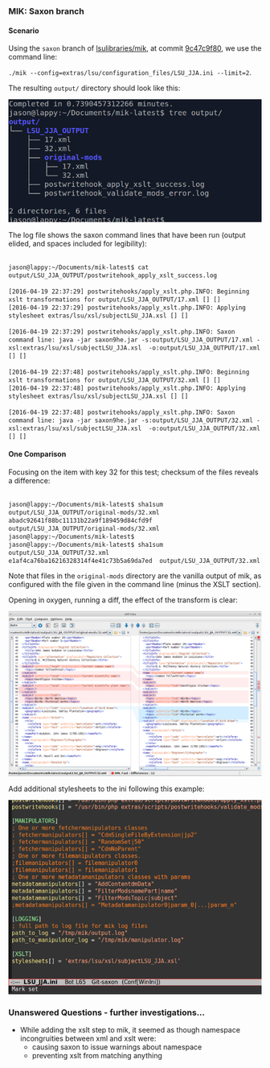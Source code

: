 ### MIK: Saxon branch

#### Scenario

Using the `saxon` branch of [lsulibraries/mik](https://github.com/lsulibraries/mik/tree/saxon), at commit [9c47c9f80](https://github.com/lsulibraries/mik/commit/9c47c9f8017b22066856ccba50c5575e2eeb29af), we use the command line: 

`./mik --config=extras/lsu/configuration_files/LSU_JJA.ini --limit=2`. 

The resulting `output/` directory should look like this:

![Tree Output](images/tree.png)

The log file shows the saxon command lines that have been run (output elided, and spaces included for legibility):

~~~

jason@lappy:~/Documents/mik-latest$ cat output/LSU_JJA_OUTPUT/postwritehook_apply_xslt_success.log 

[2016-04-19 22:37:29] postwritehooks/apply_xslt.php.INFO: Beginning xslt transformations for output/LSU_JJA_OUTPUT/17.xml [] []
[2016-04-19 22:37:29] postwritehooks/apply_xslt.php.INFO: Applying stylesheet extras/lsu/xsl/subjectLSU_JJA.xsl [] []

[2016-04-19 22:37:29] postwritehooks/apply_xslt.php.INFO: Saxon command line: java -jar saxon9he.jar -s:output/LSU_JJA_OUTPUT/17.xml -xsl:extras/lsu/xsl/subjectLSU_JJA.xsl  -o:output/LSU_JJA_OUTPUT/17.xml [] []

[2016-04-19 22:37:48] postwritehooks/apply_xslt.php.INFO: Beginning xslt transformations for output/LSU_JJA_OUTPUT/32.xml [] []
[2016-04-19 22:37:48] postwritehooks/apply_xslt.php.INFO: Applying stylesheet extras/lsu/xsl/subjectLSU_JJA.xsl [] []

[2016-04-19 22:37:48] postwritehooks/apply_xslt.php.INFO: Saxon command line: java -jar saxon9he.jar -s:output/LSU_JJA_OUTPUT/32.xml -xsl:extras/lsu/xsl/subjectLSU_JJA.xsl  -o:output/LSU_JJA_OUTPUT/32.xml [] []

~~~



#### One Comparison

Focusing on the item with key 32 for this test; checksum of the files reveals a difference:

~~~

jason@lappy:~/Documents/mik-latest$ sha1sum output/LSU_JJA_OUTPUT/original-mods/32.xml
abadc92641f88bc11131b22a9f189459d84cfd9f  output/LSU_JJA_OUTPUT/original-mods/32.xml
jason@lappy:~/Documents/mik-latest$ 
jason@lappy:~/Documents/mik-latest$ sha1sum output/LSU_JJA_OUTPUT/32.xml
e1af4ca76ba16216328314f4e41c73b5a69da7ed  output/LSU_JJA_OUTPUT/32.xml

~~~

Note that files in the `original-mods` directory are the vanilla output of mik, as configured with the file given in the command line (minus the XSLT section).


Opening in oxygen, running a diff, the effect of the transform is clear:

![oxygen diff](images/saxon-branch-vanilla-mik-vs-transformed.png)



Add additional stylesheets to the ini following this example:

![INI](images/ini.png)



### Unanswered Questions - further investigations...

* While adding the xslt step to mik, it seemed as though namespace incongruities between xml and xslt were:
    * causing saxon to issue warnings about namespace
    * preventing xslt from matching anything

